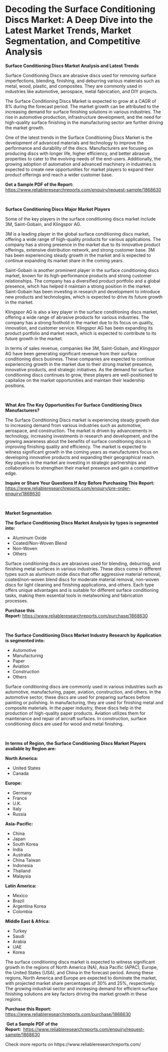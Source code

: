 <p><h1>Decoding the Surface Conditioning Discs Market: A Deep Dive into the Latest Market Trends, Market Segmentation, and Competitive Analysis</h1></p><p><strong>Surface Conditioning Discs Market Analysis and Latest Trends</strong></p>
<p><p>Surface Conditioning Discs are abrasive discs used for removing surface imperfections, blending, finishing, and deburring various materials such as metal, wood, plastic, and composites. They are commonly used in industries like automotive, aerospace, metal fabrication, and DIY projects.</p><p>The Surface Conditioning Discs Market is expected to grow at a CAGR of 8% during the forecast period. The market growth can be attributed to the increasing demand for surface finishing solutions in various industries. The rise in automotive production, infrastructure development, and the need for high-quality surface finishing in the manufacturing sector are further driving the market growth.</p><p>One of the latest trends in the Surface Conditioning Discs Market is the development of advanced materials and technology to improve the performance and durability of the discs. Manufacturers are focusing on producing discs with longer life, higher efficiency, and better abrasive properties to cater to the evolving needs of the end-users. Additionally, the growing adoption of automation and advanced machinery in industries is expected to create new opportunities for market players to expand their product offerings and reach a wider customer base.</p></p>
<p><strong>Get a Sample PDF of the Report:&nbsp;</strong> <a href="https://www.reliableresearchreports.com/enquiry/request-sample/1868630">https://www.reliableresearchreports.com/enquiry/request-sample/1868630</a></p>
<p>&nbsp;</p>
<p><strong>Surface Conditioning Discs Major Market Players</strong></p>
<p><p>Some of the key players in the surface conditioning discs market include 3M, Saint-Gobain, and Klingspor AG. </p><p>3M is a leading player in the global surface conditioning discs market, offering a wide range of high-quality products for various applications. The company has a strong presence in the market due to its innovative product offerings, extensive distribution network, and strong customer base. 3M has been experiencing steady growth in the market and is expected to continue expanding its market share in the coming years.</p><p>Saint-Gobain is another prominent player in the surface conditioning discs market, known for its high-performance products and strong customer relationships. The company has a diversified product portfolio and a global presence, which has helped it maintain a strong position in the market. Saint-Gobain has been investing in research and development to introduce new products and technologies, which is expected to drive its future growth in the market.</p><p>Klingspor AG is also a key player in the surface conditioning discs market, offering a wide range of abrasive products for various industries. The company has a strong foothold in the market due to its focus on quality, innovation, and customer service. Klingspor AG has been expanding its product portfolio and market reach, which is expected to contribute to its future growth in the market.</p><p>In terms of sales revenue, companies like 3M, Saint-Gobain, and Klingspor AG have been generating significant revenue from their surface conditioning discs business. These companies are expected to continue experiencing growth in the market due to their strong market presence, innovative products, and strategic initiatives. As the demand for surface conditioning discs continues to grow, these players are well-positioned to capitalize on the market opportunities and maintain their leadership positions.</p></p>
<p>&nbsp;</p>
<p><strong>What Are The Key Opportunities For Surface Conditioning Discs Manufacturers?</strong></p>
<p><p>The Surface Conditioning Discs market is experiencing steady growth due to increasing demand from various industries such as automotive, aerospace, and construction. The market is driven by advancements in technology, increasing investments in research and development, and the growing awareness about the benefits of surface conditioning discs in improving finishing quality and efficiency. The market is expected to witness significant growth in the coming years as manufacturers focus on developing innovative products and expanding their geographical reach. Key players in the market are investing in strategic partnerships and collaborations to strengthen their market presence and gain a competitive edge.</p></p>
<p><strong>Inquire or Share Your Questions If Any Before Purchasing This Report:</strong> <a href="https://www.reliableresearchreports.com/enquiry/pre-order-enquiry/1868630">https://www.reliableresearchreports.com/enquiry/pre-order-enquiry/1868630</a></p>
<p>&nbsp;</p>
<p><strong>Market Segmentation</strong></p>
<p><strong>The Surface Conditioning Discs Market Analysis by types is segmented into:</strong></p>
<p><ul><li>Aluminum Oxide</li><li>Coated/Non-Woven Blend</li><li>Non-Woven</li><li>Others</li></ul></p>
<p><p>Surface conditioning discs are abrasives used for blending, deburring, and finishing metal surfaces in various industries. These discs come in different types such as aluminum oxide discs that offer aggressive material removal, coated/non-woven blend discs for moderate material removal, non-woven discs for light cleaning and finishing applications, and others. Each type offers unique advantages and is suitable for different surface conditioning tasks, making them essential tools in metalworking and fabrication processes.</p></p>
<p><strong>Purchase this Report:&nbsp;</strong><a href="https://www.reliableresearchreports.com/purchase/1868630">https://www.reliableresearchreports.com/purchase/1868630</a></p>
<p>&nbsp;</p>
<p><strong>The Surface Conditioning Discs Market Industry Research by Application is segmented into:</strong></p>
<p><ul><li>Automotive</li><li>Manufacturing</li><li>Paper</li><li>Aviation</li><li>Construction</li><li>Others</li></ul></p>
<p><p>Surface conditioning discs are commonly used in various industries such as automotive, manufacturing, paper, aviation, construction, and others. In the automotive sector, these discs are used for preparing surfaces before painting or polishing. In manufacturing, they are used for finishing metal and composite materials. In the paper industry, these discs help in the production of high-quality paper products. Aviation utilizes them for maintenance and repair of aircraft surfaces. In construction, surface conditioning discs are used for wood and metal finishing.</p></p>
<p>&nbsp;</p>
<p><strong>In terms of Region, the Surface Conditioning Discs Market Players available by Region are:</strong></p>
<p>
    <p> <strong> North America: </strong>
        <ul>
            <li>United States</li>
            <li>Canada</li>
        </ul>
        </p> 
    <p> <strong> Europe: </strong>
        <ul>
            <li>Germany</li>
            <li>France</li>
            <li>U.K.</li>
            <li>Italy</li>
            <li>Russia</li>
        </ul>
        </p> 
    <p> <strong> Asia-Pacific: </strong>
        <ul>
            <li>China</li>
            <li>Japan</li>
            <li>South Korea</li>
            <li>India</li>
            <li>Australia</li>
            <li>China Taiwan</li>
            <li>Indonesia</li>
            <li>Thailand</li>
            <li>Malaysia</li>
        </ul>
        </p> 
    <p> <strong> Latin America: </strong>
        <ul>
            <li>Mexico</li>
            <li>Brazil</li>
            <li>Argentina Korea</li>
            <li>Colombia</li>
        </ul>
        </p> 
    <p> <strong> Middle East & Africa: </strong>
        <ul>
            <li>Turkey</li>
            <li>Saudi</li>
            <li>Arabia</li>
            <li>UAE</li>
            <li>Korea</li>
        </ul>
    </p>
    </p>
<p><p>The surface conditioning discs market is expected to witness significant growth in the regions of North America (NA), Asia Pacific (APAC), Europe, the United States (USA), and China in the forecast period. Among these regions, North America and Europe are expected to dominate the market, with projected market share percentages of 30% and 25%, respectively. The growing industrial sector and increasing demand for efficient surface finishing solutions are key factors driving the market growth in these regions.</p></p>
<p><strong>Purchase this Report: </strong><a href="https://www.reliableresearchreports.com/purchase/1868630">https://www.reliableresearchreports.com/purchase/1868630</a></p>
<p>&nbsp;<strong>Get a Sample PDF of the Report:&nbsp;&nbsp;</strong><a href="https://www.reliableresearchreports.com/enquiry/request-sample/1868630">https://www.reliableresearchreports.com/enquiry/request-sample/1868630</a></p>
<p><strong></strong></p>
<p>Check more reports on https://www.reliableresearchreports.com/</p>